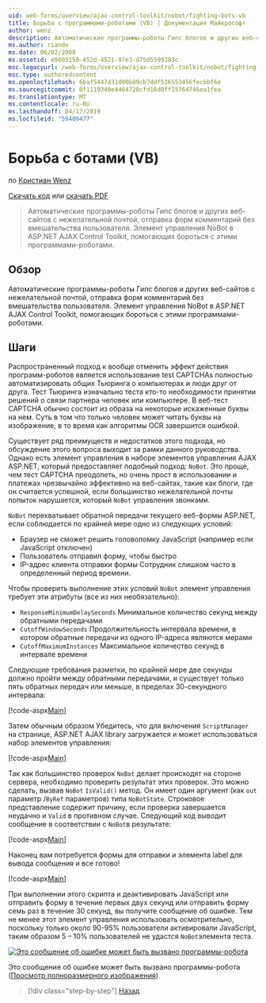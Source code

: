 ```yaml
---
uid: web-forms/overview/ajax-control-toolkit/nobot/fighting-bots-vb
title: Борьба с программами-роботами (VB) | Документация Майкрософт
author: wenz
description: Автоматические программы-роботы Гипс блогов и других веб-сайтов с нежелательной почтой, отправка форм комментарий без вмешательства пользователя. Элемент управления NoBot в ASP.NET AJAX Con...
ms.author: riande
ms.date: 06/02/2008
ms.assetid: e9803150-452d-4521-97e3-d75d5599383c
msc.legacyurl: /web-forms/overview/ajax-control-toolkit/nobot/fighting-bots-vb
msc.type: authoredcontent
ms.openlocfilehash: 6baf5447d31d00b89cb7ddf526553456fecbbf6e
ms.sourcegitcommit: 0f1119340e4464720cfd16d0ff15764746ea1fea
ms.translationtype: MT
ms.contentlocale: ru-RU
ms.lasthandoff: 04/17/2019
ms.locfileid: "59409477"
---
```

# <a name="fighting-bots-vb"></a>Борьба с ботами (VB)

по [Кристиан Wenz](https://github.com/wenz)

[Скачать код](http://download.microsoft.com/download/9/3/f/93f8daea-bebd-4821-833b-95205389c7d0/NoBot0.vb.zip) или [скачать PDF](http://download.microsoft.com/download/b/6/a/b6ae89ee-df69-4c87-9bfb-ad1eb2b23373/nobot0VB.pdf)

> Автоматические программы-роботы Гипс блогов и других веб-сайтов с нежелательной почтой, отправка форм комментарий без вмешательства пользователя. Элемент управления NoBot в ASP.NET AJAX Control Toolkit, помогающих бороться с этими программами-роботами.


## <a name="overview"></a>Обзор

Автоматические программы-роботы Гипс блогов и других веб-сайтов с нежелательной почтой, отправка форм комментарий без вмешательства пользователя. Элемент управления NoBot в ASP.NET AJAX Control Toolkit, помогающих бороться с этими программами-роботами.

## <a name="steps"></a>Шаги

Распространенный подход к вообще отменить эффект действия программ-роботов является использование test CAPTCHAs полностью автоматизировать общих Тьюринга о компьютерах и люди друг от друга. Тест Тьюринга изначально теста кто-то необходимости принятии решений о связи партнера человек или компьютере. В веб-тест CAPTCHA обычно состоит из образа на некоторые искаженные буквы на нем. Суть в том что только человек может читать буквы на изображение, в то время как алгоритмы OCR завершится ошибкой.

Существует ряд преимуществ и недостатков этого подхода, но обсуждение этого вопроса выходит за рамки данного руководства. Однако есть элемент управления в наборе элементов управления AJAX ASP.NET, который предоставляет подобный подход: `NoBot`. Это проще, чем тест CAPTCHA преодолеть, но очень прост в использовании и платежах чрезвычайно эффективно на веб-сайтах, такие как блоги, где он считается успешной, если большинство нежелательной почты попыток нарушается, который `NoBot` управления звонками.

`NoBot` перехватывает обратной передачи текущего веб-формы ASP.NET, если соблюдается по крайней мере одно из следующих условий:

- Браузер не сможет решить головоломку JavaScript (например если JavaScript отключен)
- Пользователь отправил форму, чтобы быстро
- IP-адрес клиента отправки формы Сотрудник слишком часто в определенный период времени.

Чтобы проверить выполнение этих условий `NoBot` элемент управления требует эти атрибуты (все из них необязательно):

- `ResponseMinimumDelaySeconds` Минимальное количество секунд между обратными передачами
- `CutoffWindowSeconds` Продолжительность интервала времени, в котором обратные передачи из одного IP-адреса являются мерами
- `CutoffMaximumInstances` Максимальное количество секунд в интервале времени

Следующие требования разметки, по крайней мере две секунды должно пройти между обратными передачами, и существует только пять обратных передач или меньше, в пределах 30-секундного интервала:

[!code-aspx[Main](fighting-bots-vb/samples/sample1.aspx)]

Затем обычным образом Убедитесь, что для включения `ScriptManager` на странице, ASP.NET AJAX library загружается и может использоваться набор элементов управления:

[!code-aspx[Main](fighting-bots-vb/samples/sample2.aspx)]

Так как большинство проверок `NoBot` делает происходят на стороне сервера, необходимо проверить результат этих проверок. Это можно сделать, вызвав `NoBot` `IsValid()` метод. Он имеет один аргумент (как `out` параметр /`ByRef` параметров) типа `NoBotState`. Строковое представление содержит причину, если проверка завершается неудачно и `Valid` в противном случае. Следующий код выводит сообщение в соответствии с `NoBot`в результате:

[!code-aspx[Main](fighting-bots-vb/samples/sample3.aspx)]

Наконец вам потребуется формы для отправки и элемента label для вывода сообщения и все готово!

[!code-aspx[Main](fighting-bots-vb/samples/sample4.aspx)]

При выполнении этого скрипта и деактивировать JavaScript или отправить форму в течение первых двух секунд или отправить форму семь раз в течение 30 секунд, вы получите сообщение об ошибке. Тем не менее этот элемент управления использовать осмотрительно, поскольку только около 90-95% пользователи активировали JavaScript, таким образом 5 – 10% пользователей не удастся `NoBot`элемента теста.


[![Это сообщение об ошибке может быть вызвано программы-робота](fighting-bots-vb/_static/image2.png)](fighting-bots-vb/_static/image1.png)

Это сообщение об ошибке может быть вызвано программы-робота ([Просмотр полноразмерного изображения](fighting-bots-vb/_static/image3.png))

> [!div class="step-by-step"]
> [Назад](fighting-bots-cs.md)
